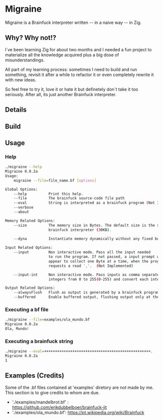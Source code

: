 
# Migraine
Migraine is a Brainfuck interpreter written -- in a naive way -- in Zig. 

## Why? Why not!? 
I`ve been learning Zig for about two months and I needed a fun project to materialize all the knowledge acquired plus a big dose of misunderstandings. 

All part of my learning process: sometimes I need to build and run something, revisit it after a while to refactor it or even completely rewrite it with new ideas. 

So feel free to try it, love it or hate it but definetely don`t take it too seriously. After all, its just another Brainfuck interpreter.

## Details

## Build

## Usage
### Help
```bash
./migraine --help
Migraine 0.0.2a
Usage:
    migraine --file=file_name.bf [options]

Global Options:
    --help          Print this help.
    --file          The brainfuck source-code file path
    --eval          String is interpreted as a brainfuck program (Not Implemented)
    --verbose       
    --about         

Memory Related Options:
    --size          The memory size in Bytes. The default size is the same as the original 
                    brainfuck interpreter (30KB).

    --dyna          Instantiate memory dynamically without any fixed bound. (Not Implemented)
        
Input Related Options:
    --input         Non interactive mode. Pass all the input needed 
                    to run the program. If not passed, a input prompt will
                    appear to collect one Byte at a time, when the program
                    requests a read ','.  (Not Implemented)

    --input-int     Non interactive mode. Pass inputs as comma separated  
                    integers from 0 to 255(0-255) and convert each integer as Byte. (Not Implemented)

Output Related Options:
    --alwaysFlush   Flush as output is generated by a brainfuck program  (Not Implemented)
    --buffered      Enable buffered output, flushing output only at the end of the program`s execution. (Not Implemented)
```
### Executing a bf file

```bash
./migraine --file=examples/ola_mundo.bf
Migraine 0.0.2a
Ola, Mundo!
```

### Executing a brainfuck string
```bash
./migraine --eval=+++++++++++++++++++++++++++++++++++++++++++++++++.
Migraine 0.0.2a
1
```

## Examples (Credits)
Some of the .bf files contained at 'examples' diretory are not made by me. This section is to give credits to whom are due.
+ './examples/mandelbrot.bf' : https://github.com/erikdubbelboer/brainfuck-jit
+ './examples/ola_mundo.bf': https://pt.wikipedia.org/wiki/Brainfuck